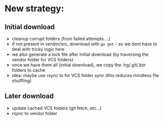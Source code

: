 # New strategy:

## Initial download

  - cleanup corrupt folders (from failed attempts....)
  - if not present in vendor/src, download with `go get` - so we dont have to deal with tricky logic here
  - we also generate a lock file after initial download (by traversing the vendor folder for VCS folders)
  - once we have them all (initial download), we copy the .hg/.git/.bzr folders to cache
  - idea: maybe use rsync to for VCS folder sync (this reduces mindless file shuffling)

## Later download
  - update cached VCS folders (git fetch, etc...)
  - rsync to vendor folder
